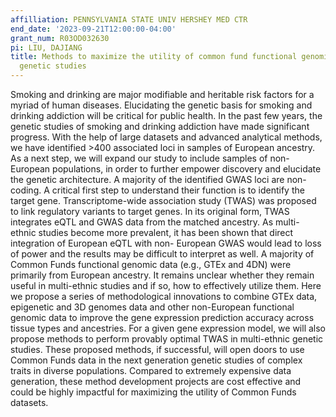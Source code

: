 ```yaml
---
affilliation: PENNSYLVANIA STATE UNIV HERSHEY MED CTR
end_date: '2023-09-21T12:00:00-04:00'
grant_num: R03OD032630
pi: LIU, DAJIANG
title: Methods to maximize the utility of common fund functional genomic data in multi-ethnic
  genetic studies
---
```

Smoking and drinking are major modifiable and heritable risk factors for a myriad of human diseases. Elucidating the genetic basis for smoking and drinking addiction will be critical for public health. In the past few years, the genetic studies of smoking and drinking addiction have made significant progress. With the help of large datasets and advanced analytical methods, we have identified >400 associated loci in samples of European ancestry. As a next step, we will expand our study to include samples of non-European populations, in order to further empower discovery and elucidate the genetic architecture. A majority of the identified GWAS loci are non-coding. A critical first step to understand their function is to identify the target gene. Transcriptome-wide association study (TWAS) was proposed to link regulatory variants to target genes. In its original form, TWAS integrates eQTL and GWAS data from the matched ancestry. As multi- ethnic studies become more prevalent, it has been shown that direct integration of European eQTL with non- European GWAS would lead to loss of power and the results may be difficult to interpret as well. A majority of Common Funds functional genomic data (e.g., GTEx and 4DN) were primarily from European ancestry. It remains unclear whether they remain useful in multi-ethnic studies and if so, how to effectively utilize them. Here we propose a series of methodological innovations to combine GTEx data, epigenetic and 3D genomes data and other non-European functional genomic data to improve the gene expression prediction accuracy across tissue types and ancestries. For a given gene expression model, we will also propose methods to perform provably optimal TWAS in multi-ethnic genetic studies. These proposed methods, if successful, will open doors to use Common Funds data in the next generation genetic studies of complex traits in diverse populations. Compared to extremely expensive data generation, these method development projects are cost effective and could be highly impactful for maximizing the utility of Common Funds datasets.